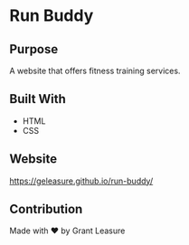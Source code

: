 # Run Buddy

## Purpose
A website that offers fitness training services.

## Built With
* HTML
* CSS

## Website
https://geleasure.github.io/run-buddy/

## Contribution
Made with ❤️ by Grant Leasure
